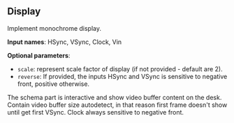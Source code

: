 ## Display

Implement monochrome display.

**Input names**: HSync, VSync, Clock, Vin

**Optional parameters**:

- `scale`: represent scale factor of display (if not provided - default are 2).
- `reverse`: If provided, the inputs HSync and VSync is sensitive to negative front, positive otherwise.

The schema part is interactive and show video buffer content on the desk.
Contain video buffer size autodetect, in that reason first frame doesn't show until get first VSync.
Clock always sensitive to negative front. 


